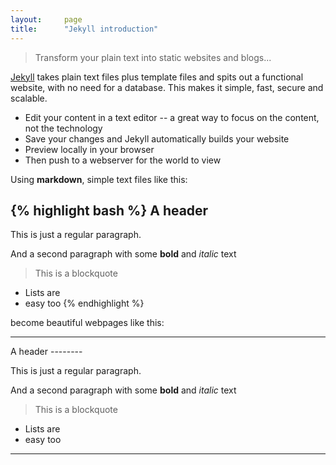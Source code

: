 ```yaml
---
layout:     page
title:      "Jekyll introduction"
---
```


>Transform your plain text into static websites and blogs...

[Jekyll](https://jekyllrb.com/) takes plain text files plus template files and spits out a functional  website, with no need for a database. This makes it simple, fast, secure and scalable.

* Edit your content in a text editor -- a great way to focus on the content, not the technology
* Save your changes and Jekyll automatically builds your website
* Preview locally in your browser 
* Then push to a webserver for the world to view

Using __markdown__, simple text files like this:

{% highlight bash %}
A header
--------

This is just a regular paragraph.

And a second paragraph with some __bold__ and _italic_ text

> This is a blockquote

* Lists are 
* easy too
{% endhighlight %}

become beautiful webpages like this:

<hr>
A header
--------

This is just a regular paragraph.

And a second paragraph with some __bold__ and _italic_ text

> This is a blockquote

* Lists are 
* easy too

<hr>


